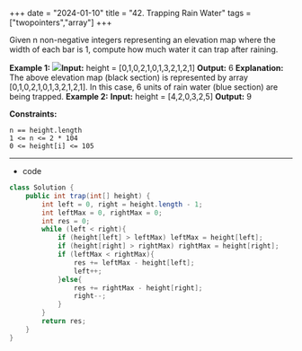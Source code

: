 +++ 
date = "2024-01-10"
title = "42. Trapping Rain Water"
tags = ["twopointers","array"]
+++

Given n non-negative integers representing an elevation map where the width of each bar is 1, compute how much water it can trap after raining.
 
**Example 1:**
![](https://assets.leetcode.com/uploads/2018/10/22/rainwatertrap.png)**Input:** height = [0,1,0,2,1,0,1,3,2,1,2,1] **Output:** 6 **Explanation:** The above elevation map (black section) is represented by array [0,1,0,2,1,0,1,3,2,1,2,1]. In this case, 6 units of rain water (blue section) are being trapped. 
**Example 2:**
**Input:** height = [4,2,0,3,2,5] **Output:** 9 
 
**Constraints:**
 	
	n == height.length 	
	1 <= n <= 2 * 104 	
	0 <= height[i] <= 105

---
- code
```java
class Solution {
    public int trap(int[] height) {
        int left = 0, right = height.length - 1;
        int leftMax = 0, rightMax = 0;
        int res = 0;
        while (left < right){
            if (height[left] > leftMax) leftMax = height[left];
            if (height[right] > rightMax) rightMax = height[right];
            if (leftMax < rightMax){
                res += leftMax - height[left];
                left++;
            }else{
                res += rightMax - height[right];
                right--; 
            }
        }
        return res;
    }
}
```
